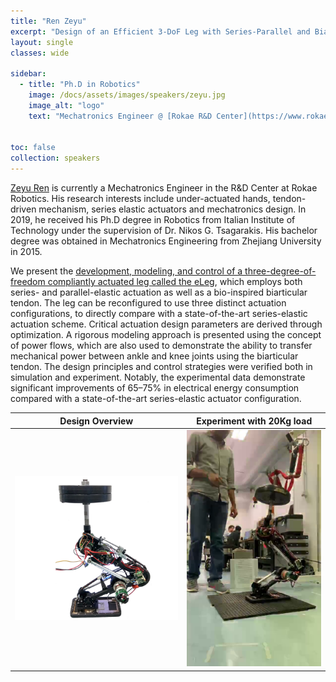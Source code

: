 ```yaml
---
title: "Ren Zeyu"
excerpt: "Design of an Efficient 3-DoF Leg with Series-Parallel and Biarticular Compliant Actuation"
layout: single 
classes: wide

sidebar:
  - title: "Ph.D in Robotics"
    image: /docs/assets/images/speakers/zeyu.jpg 
    image_alt: "logo"
    text: "Mechatronics Engineer @ [Rokae R&D Center](https://www.rokae.com/), Beijing"
    
  
toc: false 
collection: speakers
---
```

[Zeyu Ren](https://zeyuren.netlify.app/) is currently a Mechatronics Engineer in the R&D Center at Rokae Robotics. His research interests include under-actuated hands, tendon-driven mechanism, series elastic actuators and mechatronics design. In 2019, he received his Ph.D degree in Robotics from Italian Institute of Technology under the supervision of Dr. Nikos G. Tsagarakis. His bachelor degree was obtained in Mechatronics Engineering from Zhejiang University in 2015.


We present the [development, modeling, and control of a three-degree-of-freedom compliantly actuated leg called the eLeg](https://journals.sagepub.com/doi/pdf/10.1177/0278364919893762), which employs both series- and parallel-elastic actuation as well as a bio-inspired biarticular tendon. The leg can be reconfigured to use three distinct actuation configurations, to directly compare with a state-of-the-art series-elastic actuation scheme. Critical actuation design parameters are derived through optimization. A rigorous modeling approach is presented using the concept of power flows, which are also used to demonstrate the ability to transfer mechanical power between ankle and knee joints using the biarticular tendon. The design principles and control strategies were verified both in simulation and experiment. Notably, the experimental data demonstrate significant improvements of 65–75% in electrical energy consumption compared with a state-of-the-art series-elastic actuator configuration.


| Design Overview |  Experiment with 20Kg load|
:-------------------------:|:-------------------------:
![](/docs/assets/images/eLeg1.png)  |  [![3DOFLeg](/docs/assets/images/eLeg-experiment.png)](https://www.youtube.com/watch?v=Lf1I1ow2de0)



